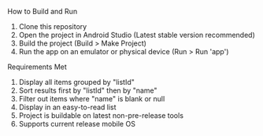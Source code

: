 How to Build and Run

1. Clone this repository
2. Open the project in Android Studio (Latest stable version recommended)
3. Build the project (Build > Make Project)
4. Run the app on an emulator or physical device (Run > Run 'app')

Requirements Met

1. Display all items grouped by "listId"
2. Sort results first by "listId" then by "name"
3. Filter out items where "name" is blank or null
4. Display in an easy-to-read list
5. Project is buildable on latest non-pre-release tools
6. Supports current release mobile OS
